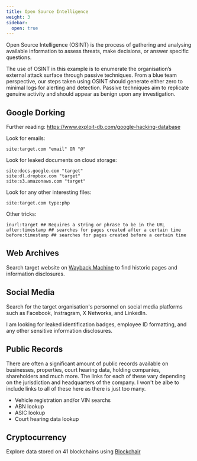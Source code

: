 ```yaml
---
title: Open Source Intelligence
weight: 3
sidebar:
  open: true
---
```

Open Source Intelligence (OSINT) is the process of gathering and analysing available information to assess threats, make decisions, or answer specific questions.

The use of OSINT in this example is to enumerate the organisation’s external attack surface through passive techniques. From a blue team perspective, our steps taken using OSINT should generate either zero to minimal logs for alerting and detection. Passive techniques aim to replicate genuine activity and should appear as benign upon any investigation.

## Google Dorking
Further reading: https://www.exploit-db.com/google-hacking-database 

Look for emails:
```
site:target.com "email" OR "@"
```
Look for leaked documents on cloud storage:
```
site:docs.google.com "target"
site:dl.dropbox.com "target"
site:s3.amazonaws.com "target"
```
Look for any other interesting files:
```
site:target.com type:php
```
Other tricks:
```
inurl:target ## Requires a string or phrase to be in the URL
after:timestamp ## searches for pages created after a certain time
before:timestamp ## searches for pages created before a certain time
```

## Web Archives
Search target website on [Wayback Machine](https://web.archive.org/) to find historic pages and information disclosures.

## Social Media
Search for the target organisation's personnel on social media platforms such as Facebook, Instragram, X Networks, and LinkedIn. 

I am looking for leaked identification badges, employee ID formatting, and any other sensitive information disclosures. 

## Public Records
There are often a significant amount of public records available on businesses, properties, court hearing data, holding companies, shareholders and much more. The links for each of these vary depending on the jurisdiction and headquarters of the company. I won't be albe to include links to all of these here as there is just too many. 
* Vehicle registration and/or VIN searchs
* ABN lookup
* ASIC lookup
* Court hearing data lookup

## Cryptocurrency
Explore data stored on 41 blockchains using [Blockchair](https://blockchair.com/)